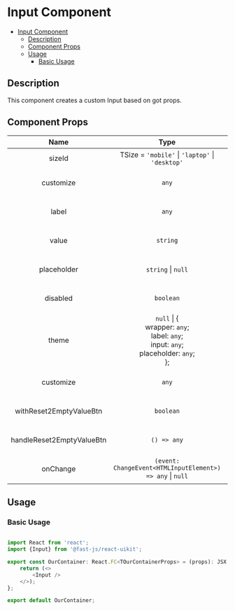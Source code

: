 # Input Component

- [Input Component](#input-component)
  - [Description](#description)
  - [Component Props](#component-props)
  - [Usage](#usage)
    - [Basic Usage](#basic-usage)

## Description

This component creates a custom Input based on got props.

## Component Props
<!-- markdownlint-disable MD033 -->
|           Name            |                                                  Type                                                   | Description                  |            Example            |
| :-----------------------: | :-----------------------------------------------------------------------------------------------------: | ---------------------------- | :---------------------------: |
|          sizeId           |                             TSize = `'mobile'` \| `'laptop'` \| `'desktop'`                             | Device used                  |          `'mobile'`           |
|         customize         |                                                  `any`                                                  | Custom theme object          |    `{customize.container}`    |
|           label           |                                                  `any`                                                  | Path to image for background | `'../images/background1.png'` |
|           value           |                                                `string`                                                 | Path to image for background | `'../images/background1.png'` |
|        placeholder        |                                           `string` \| `null`                                            | Path to image for background | `'../images/background1.png'` |
|         disabled          |                                                `boolean`                                                | Path to image for background | `'../images/background1.png'` |
|           theme           | `null` \| { <br> wrapper: `any`; <br> label: `any`; <br> input: `any`; <br> placeholder: `any`; <br> }; |                              |                               |
|         customize         |                                                  `any`                                                  | Path to image for background | `'../images/background1.png'` |
|  withReset2EmptyValueBtn  |                                                `boolean`                                                | Path to image for background | `'../images/background1.png'` |
| handleReset2EmptyValueBtn |                                               `() => any`                                               | Path to image for background | `'../images/background1.png'` |
|         onChange          |                        `(event: ChangeEvent<HTMLInputElement>) => any` \| `null`                        | Path to image for background | `'../images/background1.png'` |

## Usage

### Basic Usage

```typescript

import React from 'react';
import {Input} from '@fast-js/react-uikit';

export const OurContainer: React.FC<TOurContainerProps> = (props): JSX.Element => {
    return (<>
        <Input />
    </>);
};

export default OurContainer;

```
